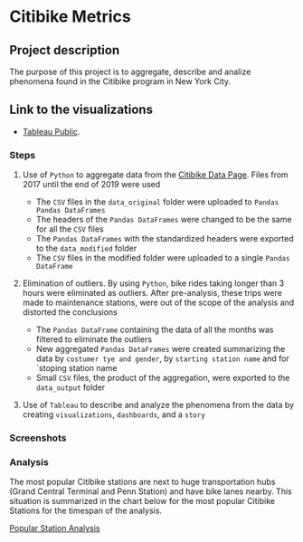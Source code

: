 # Citibike Metrics

## Project description

The purpose of this project is to aggregate, describe and analize phenomena found in the Citibike program in New York City.

## Link to the visualizations

- [Tableau Public](https://public.tableau.com/profile/cesar.mosquera#!/vizhome/Citibike_15789352935200/CitibikeProgramMetrics-Story).

### Steps

1. Use of `Python` to aggregate data from the [Citibike Data Page](https://s3.amazonaws.com/tripdata/index.html). Files from 2017 until the end of 2019 were used

    - The `CSV` files in the `data_original` folder were uploaded to `Pandas Pandas DataFrames`
    - The headers of the `Pandas DataFrames` were changed to be the same for all the `CSV` files
    - The `Pandas DataFrames` with the standardized headers were exported to the `data_modified` folder
    - The `CSV` files in the modified folder were uploaded to a single `Pandas DataFrame`

2. Elimination of outliers. By using `Python`, bike rides taking longer than 3 hours were eliminated as outliers. After pre-analysis, these trips were made to maintenance stations, were out of the scope of the analysis and distorted the conclusions

    - The `Pandas DataFrame` containing the data of all the months was filtered to eliminate the outliers
    - New aggregated `Pandas DataFrames` were created summarizing the data by `costumer tye and gender`, by `starting station name` and for `stoping station name
    - Small `CSV` files, the product of the aggregation, were exported to the `data_output` folder

3. Use of `Tableau` to describe and analyze the phenomena from the data by creating `visualizations`, `dashboards`, and a `story`

### Screenshots

### Analysis

The most popular Citibike stations are next to huge transportation hubs (Grand Central Terminal and Penn Station) and have bike lanes nearby. This situation is summarized in the chart below for the most popular Citibike Stations for the timespan of the analysis.

[Popular Station Analysis](screenshots/popular_station_analysis.png "Popular Station Analysis")